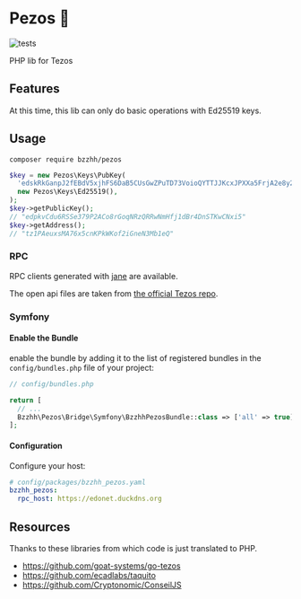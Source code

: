 # Pezos 🌮

![tests](https://github.com/catsoap/pezos/workflows/tests/badge.svg)

PHP lib for Tezos

## Features

At this time, this lib can only do basic operations with Ed25519 keys.

## Usage

`composer require bzzhh/pezos`

```php
$key = new Pezos\Keys\PubKey(
  'edskRkGanpJ2fEBdV5xjhFS6DaB5CUsGwZPuTD73VoioQYTTJJKcxJPXXa5FrjA2e8y2LKqwdXNqB9WB4yAQG3gaQTnp15LwDu',
  new Pezos\Keys\Ed25519(),
);
$key->getPublicKey();
// "edpkvCdu6RSSe379P2ACo8rGoqNRzQRRwNmHfj1dBr4DnSTKwCNxi5"
$key->getAddress();
// "tz1PAeuxsMA76x5cnKPkWKof2iGneN3Mb1eQ"
```

### RPC

RPC clients generated with [jane](https://jane.readthedocs.io/en/latest/documentation/OpenAPI.html) are available.

The open api files are taken from [the official Tezos repo](https://gitlab.com/tezos/tezos/-/tree/master/docs/api).

### Symfony

#### Enable the Bundle

enable the bundle by adding it to the list of registered bundles
in the `config/bundles.php` file of your project:

```php
// config/bundles.php

return [
  // ...
  Bzzhh\Pezos\Bridge\Symfony\BzzhhPezosBundle::class => ['all' => true],
];
```

#### Configuration

Configure your host:

```yaml
# config/packages/bzzhh_pezos.yaml
bzzhh_pezos:
  rpc_host: https://edonet.duckdns.org
```

## Resources

Thanks to these libraries from which code is just translated to PHP.

- https://github.com/goat-systems/go-tezos
- https://github.com/ecadlabs/taquito
- https://github.com/Cryptonomic/ConseilJS
